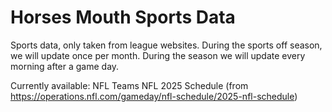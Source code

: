 # Horses Mouth Sports Data
Sports data, only taken from league websites.
During the sports off season, we will update once per month.
During the season we will update every morning after a game day.

Currently available:
NFL Teams 
NFL 2025 Schedule (from https://operations.nfl.com/gameday/nfl-schedule/2025-nfl-schedule)
